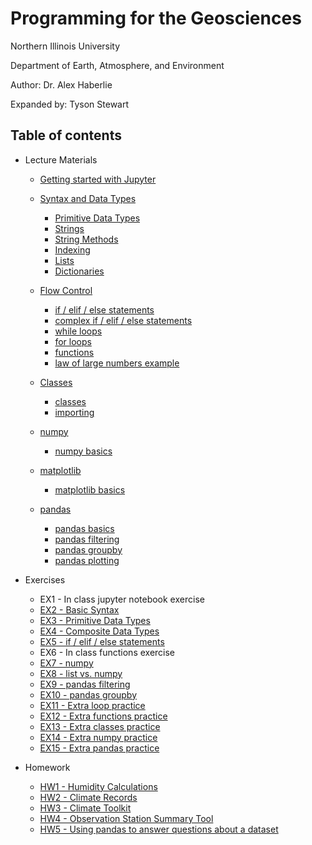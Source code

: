 # Programming for the Geosciences

Northern Illinois University

Department of Earth, Atmosphere, and Environment

Author: Dr. Alex Haberlie

Expanded by: Tyson Stewart

## Table of contents

- Lecture Materials
    - [Getting started with Jupyter](lecture_examples/00_jupyter_notebooks/0.1_formatting_notebooks.ipynb)
    - [Syntax and Data Types](lecture_examples/01_data_types)
        - [Primitive Data Types](lecture_examples/01_data_types/1.1_primitive_data_types.ipynb)
        - [Strings](lecture_examples/01_data_types/1.2_composite_data_types_str.ipynb)
        - [String Methods](lecture_examples/01_data_types/1.3_composite_data_types_str_methods.ipynb)
        - [Indexing](lecture_examples/01_data_types/1.4_composite_data_types_indexing.ipynb)
        - [Lists](lecture_examples/01_data_types/1.5_composite_data_types_lists.ipynb)
        - [Dictionaries](lecture_examples/01_data_types/1.6_composite_data_types_tuples_sets_dicts.ipynb)
      
    - [Flow Control](lecture_examples/02_flow_control)
        - [if / elif / else statements](lecture_examples/02_flow_control/2.1_if_statements/2.1.1_if_elif_else_statements.ipynb)
        - [complex if / elif / else statements](lecture_examples/02_flow_control/2.1_if_statements/2.1.2_complex_if_elif_else_statements.ipynb)
        - [while loops](lecture_examples/02_flow_control/2.2_loops/2.2.1_while_loops.ipynb)
        - [for loops](lecture_examples/02_flow_control/2.2_loops/2.2.2_for_loops.ipynb)
        - [functions](lecture_examples/02_flow_control/2.3_functions/2.3.1_functions_introduction.ipynb)
        - [law of large numbers example](lecture_examples/02_flow_control/2.3_functions/2.3.2_functions_law_of_large_numbers.ipynb)
         
    - [Classes](lecture_examples/03_classes)
        - [classes](lecture_examples/03_classes/3.1_classes_introduction.ipynb)
        - [importing](lecture_examples/03_classes/3.1_classes_introduction.ipynb)
    
    - [numpy](lecture_examples/04_numpy)
        - [numpy basics](lecture_examples/04_numpy/4.1_numpy_introduction.ipynb)
      
    - [matplotlib](lecture_examples/05_matplotlib)
        - [matplotlib basics](lecture_examples/05_matplotlib/5.1_matplotlib_intro.ipynb)
      
    - [pandas](lecture_examples/06_pandas)
        - [pandas basics](lecture_examples/06_pandas/6.1_pandas_intro.ipynb)
        - [pandas filtering](lecture_examples/06_pandas/6.2_pandas_filtering.ipynb)
        - [pandas groupby](lecture_examples/06_pandas/6.3_pandas_groupby.ipynb)
        - [pandas plotting](lecture_examples/06_pandas/6.4_pandas_plotting.ipynb)


- Exercises
    - EX1 - In class jupyter notebook exercise
    - [EX2 - Basic Syntax](exercises/EX2/original/EX2_FirstLast.ipynb)
    - [EX3 - Primitive Data Types](exercises/EX3/original/EX3_FirstLast.ipynb)
    - [EX4 - Composite Data Types](exercises/EX4/original/EX4_FirstLast.ipynb)
    - [EX5 - if / elif / else statements](exercises/EX5/original/EX5_FirstLast.ipynb)
    - EX6 - In class functions exercise
    - [EX7 - numpy](exercises/EX7/original/EX7_FirstLast.ipynb)
    - [EX8 - list vs. numpy](exercises/EX8/original/EX8_FirstLast.ipynb)
    - [EX9 - pandas filtering](exercises/EX9/original/EX9_FirstLast.ipynb)
    - [EX10 - pandas groupby](exercises/EX10/original/EX10_FirstLast.ipynb)
    - [EX11 - Extra loop practice](exercises/EX11/original/EX11_FirstLast.ipynb)
    - [EX12 - Extra functions practice](exercises/EX12/original/EX12_FirstLast.ipynb)
    - [EX13 - Extra classes practice](exercises/EX13/original/EX13_FirstLast.ipynb)
    - [EX14 - Extra numpy practice](exercises/EX14/original/EX14_FirstLast.ipynb)
    - [EX15 - Extra pandas practice](exercises/EX15/original/EX15_FirstLast.ipynb)


- Homework

    - [HW1 - Humidity Calculations](homework/HW1/original/Homework_1_FirstLast.ipynb)
    - [HW2 - Climate Records](homework/HW2/original/Homework_2_FirstLast.ipynb)
    - [HW3 - Climate Toolkit](homework/HW3/original/Homework_3_FirstLast.ipynb)
    - [HW4 - Observation Station Summary Tool](homework/HW4/original/Homework_4_FirstLast.ipynb)
    - [HW5 - Using pandas to answer questions about a dataset](homework/HW5/original/Homework_5_FirstLast.ipynb)
      